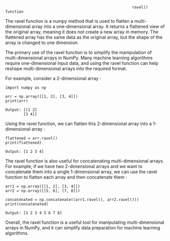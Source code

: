                                                             ravel() function
The ravel function is a numpy method that is used to flatten a multi-dimensional array into a one-dimensional array. It returns a flattened view of the original array, meaning it does not create a new array in memory. The flattened array has the same data as the original array, but the shape of the array is changed to one dimension.

The primary use of the ravel function is to simplify the manipulation of multi-dimensional arrays in NumPy. Many machine learning algorithms require one-dimensional input data, and using the ravel function can help reshape multi-dimensional arrays into the required format.

For example, consider a 2-dimensional array :

    import numpy as np

    arr = np.array([[1, 2], [3, 4]])
    print(arr)
    
    Output: [[1 2]
            [3 4]]
Using the ravel function, we can flatten this 2-dimensional array into a 1-dimensional array :

    flattened = arr.ravel()
    print(flattened)
    
    Output: [1 2 3 4]    
The ravel function is also useful for concatenating multi-dimensional arrays. For example, if we have two 2-dimensional arrays and we want to concatenate them into a single 1-dimensional array, we can use the ravel function to flatten each array and then concatenate them :  

    arr1 = np.array([[1, 2], [3, 4]])
    arr2 = np.array([[5, 6], [7, 8]])

    concatenated = np.concatenate((arr1.ravel(), arr2.ravel()))
    print(concatenated)
    
    Output: [1 2 3 4 5 6 7 8]
Overall, the ravel function is a useful tool for manipulating multi-dimensional arrays in NumPy, and it can simplify data preparation for machine learning algorithms.
